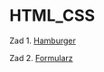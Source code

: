 # HTML_CSS

Zad 1. [Hamburger](https://ktl-yastor.github.io/HTML_CSS/Hamburger)  


Zad 2. [Formularz](https://ktl-yastor.github.io/HTML_CSS/Formularz)
